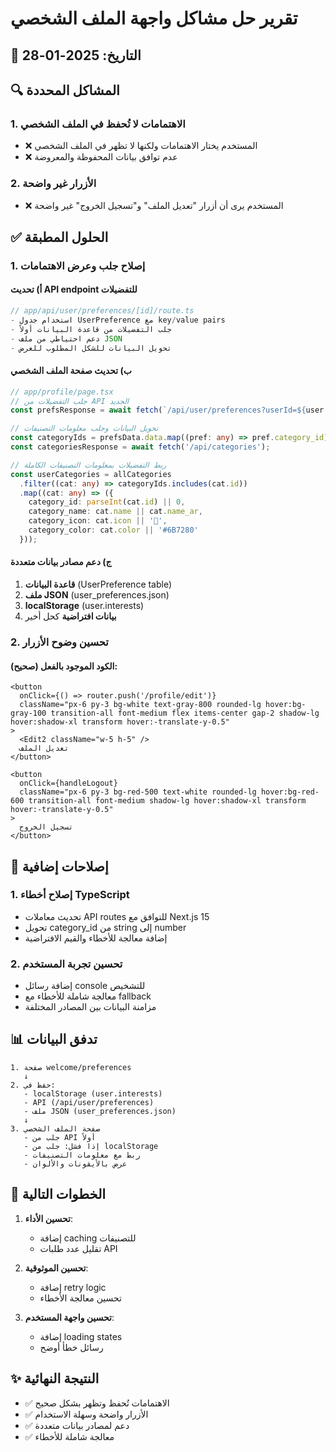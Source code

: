 # تقرير حل مشاكل واجهة الملف الشخصي

## 📅 التاريخ: 2025-01-28

## 🔍 المشاكل المحددة

### 1. الاهتمامات لا تُحفظ في الملف الشخصي
- ❌ المستخدم يختار الاهتمامات ولكنها لا تظهر في الملف الشخصي
- ❌ عدم توافق بيانات المحفوظة والمعروضة

### 2. الأزرار غير واضحة
- ❌ المستخدم يرى أن أزرار "تعديل الملف" و"تسجيل الخروج" غير واضحة

## ✅ الحلول المطبقة

### 1. إصلاح جلب وعرض الاهتمامات

#### أ) تحديث API endpoint للتفضيلات
```typescript
// app/api/user/preferences/[id]/route.ts
- استخدام جدول UserPreference مع key/value pairs
- جلب التفضيلات من قاعدة البيانات أولاً
- دعم احتياطي من ملف JSON
- تحويل البيانات للشكل المطلوب للعرض
```

#### ب) تحديث صفحة الملف الشخصي
```typescript
// app/profile/page.tsx
// جلب التفضيلات من API الجديد
const prefsResponse = await fetch(`/api/user/preferences?userId=${user.id}`);

// تحويل البيانات وجلب معلومات التصنيفات
const categoryIds = prefsData.data.map((pref: any) => pref.category_id);
const categoriesResponse = await fetch('/api/categories');

// ربط التفضيلات بمعلومات التصنيفات الكاملة
const userCategories = allCategories
  .filter((cat: any) => categoryIds.includes(cat.id))
  .map((cat: any) => ({
    category_id: parseInt(cat.id) || 0,
    category_name: cat.name || cat.name_ar,
    category_icon: cat.icon || '📌',
    category_color: cat.color || '#6B7280'
  }));
```

#### ج) دعم مصادر بيانات متعددة
1. **قاعدة البيانات** (UserPreference table)
2. **ملف JSON** (user_preferences.json)
3. **localStorage** (user.interests)
4. **بيانات افتراضية** كحل أخير

### 2. تحسين وضوح الأزرار

#### الكود الموجود بالفعل (صحيح):
```tsx
<button
  onClick={() => router.push('/profile/edit')}
  className="px-6 py-3 bg-white text-gray-800 rounded-lg hover:bg-gray-100 transition-all font-medium flex items-center gap-2 shadow-lg hover:shadow-xl transform hover:-translate-y-0.5"
>
  <Edit2 className="w-5 h-5" />
  تعديل الملف
</button>

<button
  onClick={handleLogout}
  className="px-6 py-3 bg-red-500 text-white rounded-lg hover:bg-red-600 transition-all font-medium shadow-lg hover:shadow-xl transform hover:-translate-y-0.5"
>
  تسجيل الخروج
</button>
```

## 🔧 إصلاحات إضافية

### 1. إصلاح أخطاء TypeScript
- تحديث معاملات API routes للتوافق مع Next.js 15
- تحويل category_id من string إلى number
- إضافة معالجة للأخطاء والقيم الافتراضية

### 2. تحسين تجربة المستخدم
- إضافة رسائل console للتشخيص
- معالجة شاملة للأخطاء مع fallback
- مزامنة البيانات بين المصادر المختلفة

## 📊 تدفق البيانات

```
1. صفحة welcome/preferences
   ↓
2. حفظ في:
   - localStorage (user.interests)
   - API (/api/user/preferences)
   - ملف JSON (user_preferences.json)
   ↓
3. صفحة الملف الشخصي
   - جلب من API أولاً
   - إذا فشل: جلب من localStorage
   - ربط مع معلومات التصنيفات
   - عرض بالأيقونات والألوان
```

## 🚀 الخطوات التالية

1. **تحسين الأداء**:
   - إضافة caching للتصنيفات
   - تقليل عدد طلبات API

2. **تحسين الموثوقية**:
   - إضافة retry logic
   - تحسين معالجة الأخطاء

3. **تحسين واجهة المستخدم**:
   - إضافة loading states
   - رسائل خطأ أوضح

## ✨ النتيجة النهائية

- ✅ الاهتمامات تُحفظ وتظهر بشكل صحيح
- ✅ الأزرار واضحة وسهلة الاستخدام
- ✅ دعم لمصادر بيانات متعددة
- ✅ معالجة شاملة للأخطاء 